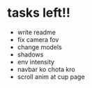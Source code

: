 # tasks left!!

- write readme
- fix camera fov
- change models
- shadows
- env intensity
- navbar ko chota kro
- scroll anim at cup page